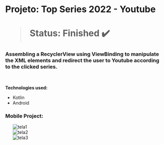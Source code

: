 <h1> Projeto: Top Series 2022 - Youtube <h1> 
  
  > Status: Finished ✔️
  
  ### Assembling a RecyclerView using ViewBinding to manipulate the XML elements and redirect the user to Youtube according to the clicked series.
  
  <br>
  
  <strong>Technologies used: </strong>
   + Kotlin
   + Android 
  
   ### Mobile Project:
  
&nbsp;&nbsp;&nbsp;&nbsp;&nbsp;&nbsp;![tela1](https://user-images.githubusercontent.com/79876042/152991564-4e2d1e45-7fb3-4377-944f-ad33b8cba0a8.png)
  <br>
&nbsp;&nbsp;&nbsp;&nbsp;&nbsp;&nbsp;![tela2](https://user-images.githubusercontent.com/79876042/152992384-f46140a6-722d-46dc-811d-986fd233dca4.png)
  <br>
&nbsp;&nbsp;&nbsp;&nbsp;&nbsp;&nbsp;![tela3](https://user-images.githubusercontent.com/79876042/152992454-d0fa9b05-1a9a-4e01-b320-4e8404703bc2.png)
